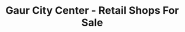 ---
title: "Gaur City Center - Retail Shops For Sale"
url: /greater-noida/gaur-city-center-retail-shops-for-sale/
shop: supermarket
---
